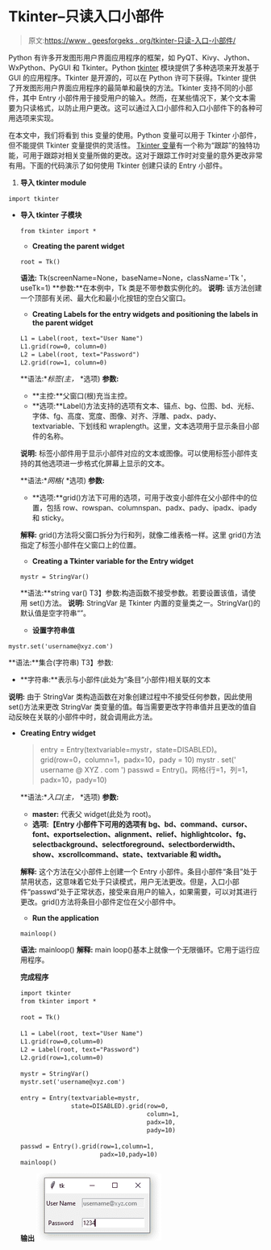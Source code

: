 # Tkinter–只读入口小部件

> 原文:[https://www . geesforgeks . org/tkinter-只读-入口-小部件/](https://www.geeksforgeeks.org/tkinter-read-only-entry-widget/)

Python 有许多开发图形用户界面应用程序的框架，如 PyQT、Kivy、Jython、WxPython、PyGUI 和 Tkinter。Python [tkinter](https://www.geeksforgeeks.org/python-gui-tkinter/) 模块提供了多种选项来开发基于 GUI 的应用程序。Tkinter 是开源的，可以在 Python 许可下获得。Tkinter 提供了开发图形用户界面应用程序的最简单和最快的方法。Tkinter 支持不同的小部件，其中 Entry 小部件用于接受用户的输入。然而，在某些情况下，某个文本需要为只读格式，以防止用户更改。这可以通过入口小部件和入口小部件下的各种可用选项来实现。

在本文中，我们将看到 this 变量的使用。Python 变量可以用于 Tkinter 小部件，但不能提供 Tkinter 变量提供的灵活性。 [Tkinter 变量](https://www.geeksforgeeks.org/tracing-tkinter-variables-in-python/)有一个称为“跟踪”的独特功能，可用于跟踪对相关变量所做的更改。这对于跟踪工作时对变量的意外更改非常有用。下面的代码演示了如何使用 Tkinter 创建只读的 Entry 小部件。

1.  **导入 tkinter module**

```
import tkinter
```

*   **导入 tkinter 子模块**

    ```
    from tkinter import *
    ```

    *   **Creating the parent widget**

    ```
    root = Tk()
    ```

    **语法:** Tk(screenName=None，baseName=None，className='Tk '，useTk=1)
    **参数:**在本例中，Tk 类是不带参数实例化的。
    **说明:**
    该方法创建一个顶部有关闭、最大化和最小化按钮的空白父窗口。

    *   **Creating Labels for the entry widgets and positioning the labels in the parent widget**

    ```
    L1 = Label(root, text="User Name")
    L1.grid(row=0, column=0)
    L2 = Label(root, text="Password")
    L2.grid(row=1, column=0)
    ```

    **语法:**标签(主，* *选项)
    **参数:**

    *   **主控:**父窗口(根)充当主控。
    *   **选项:**Label()方法支持的选项有文本、锚点、bg、位图、bd、光标、字体、fg、高度、宽度、图像、对齐、浮雕、padx、pady、textvariable、下划线和 wraplength。这里，文本选项用于显示条目小部件的名称。

    **说明:**
    标签小部件用于显示小部件对应的文本或图像。可以使用标签小部件支持的其他选项进一步格式化屏幕上显示的文本。

    **语法:**网格(* *选项)
    **参数:**

    *   **选项:**grid()方法下可用的选项，可用于改变小部件在父小部件中的位置，包括 row、rowspan、columnspan、padx、pady、ipadx、ipady 和 sticky。

    **解释:**
    grid()方法将父窗口拆分为行和列，就像二维表格一样。这里 grid()方法指定了标签小部件在父窗口上的位置。

    *   **Creating a Tkinter variable for the Entry widget**

    ```
    mystr = StringVar()
    ```

    **语法:**string var()
    T3】参数:构造函数不接受参数。若要设置该值，请使用 set()方法。
    **说明:**
    StringVar 是 Tkinter 内置的变量类之一。StringVar()的默认值是空字符串“”。

    *   **设置字符串值**

```
mystr.set('username@xyz.com')
```

**语法:**集合(字符串)
T3】参数:

*   **字符串:**表示与小部件(此处为“条目”小部件)相关联的文本

**说明:**
由于 StringVar 类构造函数在对象创建过程中不接受任何参数，因此使用 set()方法来更改 StringVar 类变量的值。每当需要更改字符串值并且更改的值自动反映在关联的小部件中时，就会调用此方法。

*   **Creating Entry widget**

    > entry = Entry(textvariable=mystr，state=DISABLED)。grid(row=0，column=1，padx=10，pady = 10)
    > mystr . set(' username @ XYZ . com ')
    > passwd = Entry()。网格(行=1，列=1，padx=10，pady=10)

    **语法:**入口(主，* *选项)
    **参数:**

    *   **master:** 代表父 widget(此处为 root)。
    *   **选项:【Entry 小部件下可用的选项有 bg、bd、command、cursor、font、exportselection、alignment、relief、highlightcolor、fg、selectbackground、selectforeground、selectborderwidth、show、xscrollcommand、state、textvariable 和 width。**

    **解释:**
    这个方法在父小部件上创建一个 Entry 小部件。条目小部件“条目”处于禁用状态，这意味着它处于只读模式，用户无法更改。但是，入口小部件“passwd”处于正常状态，接受来自用户的输入，如果需要，可以对其进行更改。grid()方法将条目小部件定位在父小部件中。

    *   **Run the application**

    ```
    mainloop()
    ```

    **语法:** mainloop()
    **解释:**
    main loop()基本上就像一个无限循环。它用于运行应用程序。

    **完成程序**

    ```
    import tkinter
    from tkinter import *

    root = Tk()

    L1 = Label(root, text="User Name")
    L1.grid(row=0,column=0)
    L2 = Label(root, text="Password")
    L2.grid(row=1,column=0)

    mystr = StringVar()
    mystr.set('username@xyz.com')

    entry = Entry(textvariable=mystr, 
                  state=DISABLED).grid(row=0,
                                       column=1,
                                       padx=10,
                                       pady=10)

    passwd = Entry().grid(row=1,column=1,
                          padx=10,pady=10)
    mainloop()
    ```

    **输出**
    ![python-tkinter-read-only-widget](img/871031fc27f429a1da0e6fa4a23ebe49.png)